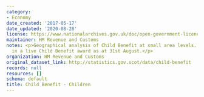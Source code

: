 ```yaml
---
category:
- Economy
date_created: '2017-05-17'
date_updated: '2020-08-28'
license: https://www.nationalarchives.gov.uk/doc/open-government-licence/version/3/
maintainer: HM Revenue and Customs
notes: <p>Geographical analysis of Child Benefit at small area levels. Number of children
  in a live Child Benefit award as at 31st August.</p>
organization: HM Revenue and Customs
original_dataset_link: http://statistics.gov.scot/data/child-benefit
records: null
resources: []
schema: default
title: Child Benefit - Children
---
```

